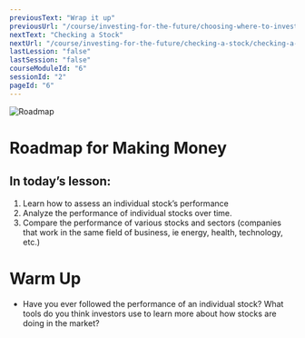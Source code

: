 ```yaml
---
previousText: "Wrap it up"
previousUrl: "/course/investing-for-the-future/choosing-where-to-invest/summary"
nextText: "Checking a Stock"
nextUrl: "/course/investing-for-the-future/checking-a-stock/checking-a-stock"
lastLession: "false"
lastSession: "false"
courseModuleId: "6"
sessionId: "2"
pageId: "6"
---
```



![Roadmap](/assets/img/roadmap.png)
# Roadmap for Making Money
## In today’s lesson: 
1. Learn how to assess an individual stock’s performance
2. Analyze the performance of individual stocks over time.
3. Compare the performance of various stocks and sectors (companies that work in the same field of business, ie energy, health, technology, etc.)


# Warm Up
- Have you ever followed the performance of an individual stock? What tools do you think investors use to learn more about how stocks are doing in the market?
